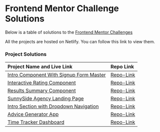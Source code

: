 # Frontend Mentor Challenge Solutions

Below is a table of solutions to the [Frontend Mentor Challenges](https://www.frontendmentor.io)

All the projects are hosted on Netlify. You can follow this link to view them.

### Project Solutions

| Project Name and Live Link                        | Repo Link                         |
| :---                                              | :---                              |
| [Intro Component With Signup Form Master](https://lauriejefferson.github.io/frontend-mentor-solutions/intro-component-with-signup-form-master/)         | [Repo-Link](https://github.com/lauriejefferson/frontend-mentor-solutions/tree/main/intro-component-with-signup-form-master)
| [Interactive Rating Component](https://lauriejefferson.github.io/frontend-mentor-solutions/interactive-rating-component-main/) | [Repo-Link](https://github.com/lauriejefferson/frontend-mentor-solutions/tree/main/interactive-rating-component)
| [Results Summary Component](https://lauriejefferson.github.io/frontend-mentor-solutions/results-summary-component-main/) | [Repo-Link](https://github.com/lauriejefferson/frontend-mentor-solutions/tree/main/results-summary-component-main)
| [SunnySide Agency Landing Page](https://lauriejefferson.github.io/frontend-mentor-solutions/sunnyside-agency-landing-page-main/) | [Repo-Link](https://github.com/lauriejefferson/frontend-mentor-solutions/tree/main/sunnyside-agency-landing-page-main)
| [Intro Section with Dropdown Navigation](https://lauriejefferson.github.io/frontend-mentor-solutions/intro-section-with-dropdown-navigation-main/) | [Repo-Link](https://github.com/lauriejefferson/frontend-mentor-solutions/tree/main/intro-section-with-dropdown-navigation-main)
| [Advice Generator App ](https://lauriejefferson.github.io/frontend-mentor-solutions/advice-generator-app-main/) | [Repo-Link](https://github.com/lauriejefferson/frontend-mentor-solutions/tree/main/advice-generator-app-main)
| [Time Tracker Dashboard](https://lauriejefferson.github.io/frontend-mentor-solutions/time-tracking-dashboard-main/) | [Repo-Link](https://github.com/lauriejefferson/frontend-mentor-solutions/tree/main/time-tracking-dashboard-main)
